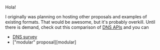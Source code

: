 Hola!

I originally was planning on hosting other proposals and examples of existing formats.  That would be awesome, but 
 it's probably overkill.  Until there is demand, check out this comparison of [DNS APIs][survey] and you can 
  
  * [DNS survey][survey]
  * ["modular" proposal][modular]
  
[survey]: https:bit.ly/2nBokfK
